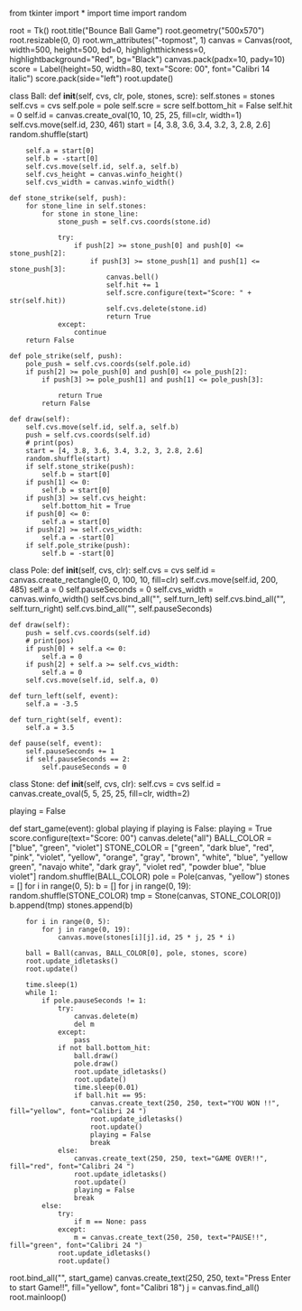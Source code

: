 from tkinter import *
import time
import random

root = Tk()
root.title("Bounce Ball Game")
root.geometry("500x570")
root.resizable(0, 0)
root.wm_attributes("-topmost", 1)
canvas = Canvas(root, width=500, height=500, bd=0, highlightthickness=0, highlightbackground="Red", bg="Black")
canvas.pack(padx=10, pady=10)
score = Label(height=50, width=80, text="Score: 00", font="Calibri 14 italic")
score.pack(side="left")
root.update()


class Ball:
    def __init__(self, cvs, clr, pole, stones, scre):
        self.stones = stones
        self.cvs = cvs
        self.pole = pole
        self.scre = scre
        self.bottom_hit = False
        self.hit = 0
        self.id = canvas.create_oval(10, 10, 25, 25, fill=clr, width=1)
        self.cvs.move(self.id, 230, 461)
        start = [4, 3.8, 3.6, 3.4, 3.2, 3, 2.8, 2.6]
        random.shuffle(start)

        self.a = start[0]
        self.b = -start[0]
        self.cvs.move(self.id, self.a, self.b)
        self.cvs_height = canvas.winfo_height()
        self.cvs_width = canvas.winfo_width()

    def stone_strike(self, push):
        for stone_line in self.stones:
            for stone in stone_line:
                stone_push = self.cvs.coords(stone.id)

                try:
                    if push[2] >= stone_push[0] and push[0] <= stone_push[2]:
                        if push[3] >= stone_push[1] and push[1] <= stone_push[3]:
                            canvas.bell()
                            self.hit += 1
                            self.scre.configure(text="Score: " + str(self.hit))
                            self.cvs.delete(stone.id)
                            return True
                except:
                    continue
        return False

    def pole_strike(self, push):
        pole_push = self.cvs.coords(self.pole.id)
        if push[2] >= pole_push[0] and push[0] <= pole_push[2]:
            if push[3] >= pole_push[1] and push[1] <= pole_push[3]:

                return True
            return False

    def draw(self):
        self.cvs.move(self.id, self.a, self.b)
        push = self.cvs.coords(self.id)
        # print(pos)
        start = [4, 3.8, 3.6, 3.4, 3.2, 3, 2.8, 2.6]
        random.shuffle(start)
        if self.stone_strike(push):
            self.b = start[0]
        if push[1] <= 0:
            self.b = start[0]
        if push[3] >= self.cvs_height:
            self.bottom_hit = True
        if push[0] <= 0:
            self.a = start[0]
        if push[2] >= self.cvs_width:
            self.a = -start[0]
        if self.pole_strike(push):
            self.b = -start[0]


class Pole:
    def __init__(self, cvs, clr):
        self.cvs = cvs
        self.id = canvas.create_rectangle(0, 0, 100, 10, fill=clr)
        self.cvs.move(self.id, 200, 485)
        self.a = 0
        self.pauseSeconds = 0
        self.cvs_width = canvas.winfo_width()
        self.cvs.bind_all("<Left>", self.turn_left)
        self.cvs.bind_all("<Right>", self.turn_right)
        self.cvs.bind_all("<space>", self.pauseSeconds)

    def draw(self):
        push = self.cvs.coords(self.id)
        # print(pos)
        if push[0] + self.a <= 0:
            self.a = 0
        if push[2] + self.a >= self.cvs_width:
            self.a = 0
        self.cvs.move(self.id, self.a, 0)

    def turn_left(self, event):
        self.a = -3.5

    def turn_right(self, event):
        self.a = 3.5

    def pause(self, event):
        self.pauseSeconds += 1
        if self.pauseSeconds == 2:
            self.pauseSeconds = 0


class Stone:
    def __init__(self, cvs, clr):
        self.cvs = cvs
        self.id = canvas.create_oval(5, 5, 25, 25, fill=clr, width=2)


playing = False


def start_game(event):
    global playing
    if playing is False:
        playing = True
        score.configure(text="Score: 00")
        canvas.delete("all")
        BALL_COLOR = ["blue", "green", "violet"]
        STONE_COLOR = ["green", "dark blue", "red", "pink", "violet", "yellow",
                       "orange", "gray", "brown", "white", "blue", "yellow green",
                       "navajo white", "dark gray", "violet red", "powder blue", "blue violet"]
        random.shuffle(BALL_COLOR)
        pole = Pole(canvas, "yellow")
        stones = []
        for i in range(0, 5):
            b = []
            for j in range(0, 19):
                random.shuffle(STONE_COLOR)
                tmp = Stone(canvas, STONE_COLOR[0])
                b.append(tmp)
            stones.append(b)

        for i in range(0, 5):
            for j in range(0, 19):
                canvas.move(stones[i][j].id, 25 * j, 25 * i)

        ball = Ball(canvas, BALL_COLOR[0], pole, stones, score)
        root.update_idletasks()
        root.update()

        time.sleep(1)
        while 1:
            if pole.pauseSeconds != 1:
                try:
                    canvas.delete(m)
                    del m
                except:
                    pass
                if not ball.bottom_hit:
                    ball.draw()
                    pole.draw()
                    root.update_idletasks()
                    root.update()
                    time.sleep(0.01)
                    if ball.hit == 95:
                        canvas.create_text(250, 250, text="YOU WON !!", fill="yellow", font="Calibri 24 ")
                        root.update_idletasks()
                        root.update()
                        playing = False
                        break
                else:
                    canvas.create_text(250, 250, text="GAME OVER!!", fill="red", font="Calibri 24 ")
                    root.update_idletasks()
                    root.update()
                    playing = False
                    break
            else:
                try:
                    if m == None: pass
                except:
                    m = canvas.create_text(250, 250, text="PAUSE!!", fill="green", font="Calibri 24 ")
                root.update_idletasks()
                root.update()


root.bind_all("<Return>", start_game)
canvas.create_text(250, 250, text="Press Enter to start Game!!", fill="yellow", font="Calibri 18")
j = canvas.find_all()
root.mainloop()

